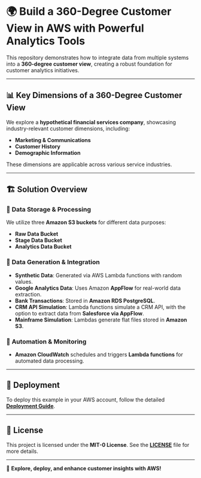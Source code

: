 # 🌍 Build a 360-Degree Customer View in AWS with Powerful Analytics Tools

This repository demonstrates how to integrate data from multiple systems into a **360-degree customer view**, creating a robust foundation for customer analytics initiatives.

---

## 📊 Key Dimensions of a 360-Degree Customer View

We explore a **hypothetical financial services company**, showcasing industry-relevant customer dimensions, including:
- **Marketing & Communications**
- **Customer History**
- **Demographic Information**

These dimensions are applicable across various service industries.

---

## 🏗 Solution Overview

### 🔹 **Data Storage & Processing**
We utilize three **Amazon S3 buckets** for different data purposes:
- **Raw Data Bucket**
- **Stage Data Bucket**
- **Analytics Data Bucket**

### 🔹 **Data Generation & Integration**
- **Synthetic Data**: Generated via AWS Lambda functions with random values.
- **Google Analytics Data**: Uses Amazon **AppFlow** for real-world data extraction.
- **Bank Transactions**: Stored in **Amazon RDS PostgreSQL**.
- **CRM API Simulation**: Lambda functions simulate a CRM API, with the option to extract data from **Salesforce via AppFlow**.
- **Mainframe Simulation**: Lambdas generate flat files stored in **Amazon S3**.

### 🔹 **Automation & Monitoring**
- **Amazon CloudWatch** schedules and triggers **Lambda functions** for automated data processing.

---

## 🚀 Deployment

To deploy this example in your AWS account, follow the detailed **[Deployment Guide](deployment/README.md)**.

---

## 📜 License

This project is licensed under the **MIT-0 License**. See the **[LICENSE](LICENSE)** file for more details.

---

🔗 **Explore, deploy, and enhance customer insights with AWS!**

